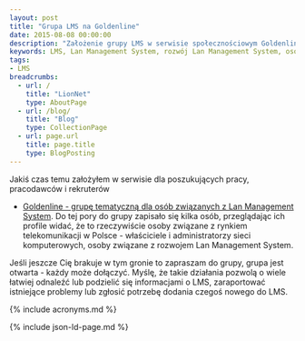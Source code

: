 ```yaml
---
layout: post
title: "Grupa LMS na Goldenline"
date: 2015-08-08 00:00:00
description: "Założenie grupy LMS w serwisie społecznościowym Goldenline"
keywords: LMS, Lan Management System, rozwój Lan Management System, osoby związane z Lan Management System, administratorzy sieci komputerowych, firmy telekomunikacyjne, internet service providers, rynek telekomunikacyjny
tags:
- LMS
breadcrumbs:
  - url: /
    title: "LionNet"
    type: AboutPage
  - url: /blog/
    title: "Blog"
    type: CollectionPage
  - url: page.url
    title: page.title
    type: BlogPosting
---
```


Jakiś czas temu założyłem w serwisie dla poszukujących pracy, pracodawców i rekruterów
- [Goldenline - grupę tematyczną dla osób związanych z Lan Management System](http://www.goldenline.pl/grupy/Komputery_Internet/lan-management-system/).
Do tej pory do grupy zapisało się kilka osób, przeglądając ich profile widać, że to
rzeczywiście osoby związane z rynkiem telekomunikacji w Polsce - właściciele i 
administratorzy sieci komputerowych, osoby związane z rozwojem Lan Management System.

Jeśli jeszcze Cię brakuje w tym gronie to zapraszam do grupy, grupa jest otwarta - 
każdy może dołączyć. Myślę, że takie działania pozwolą o wiele łatwiej odnaleźć lub
podzielić się informacjami o LMS, zaraportować istniejące problemy lub zgłosić
potrzebę dodania czegoś nowego do LMS.


{% include acronyms.md %}

{% include json-ld-page.md %}
